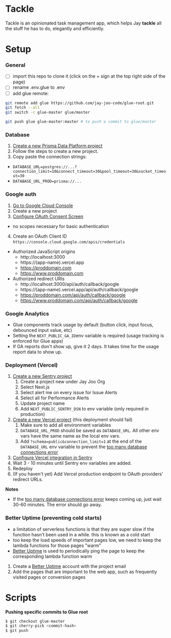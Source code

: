 # Tackle

Tackle is an opinionated task management app, which helps Jay **tackle** all the stuff he has to do, elegantly and efficiently. 

# Setup

### General

- [ ] import this repo to clone it (click on the + sign at the top right side of the page)
- [ ] rename .env.glue to .env
- [ ] add glue remote:

```bash
git remote add glue https://github.com/jay-joo-code/glue-root.git
git fetch --all
git switch -c glue-master glue/master

git push glue glue-master:master # to push a commit to glue/master
```

### Database

1. [Create a new Prisma Data Platform project](https://cloud.prisma.io/projects/create)
2. Follow the steps to create a new project.
3. Copy paste the connection strings:

- `DATABASE_URL=postgres://...?connection_limit=10&connect_timeout=30&pool_timeout=30&socket_timeout=30`
- `DATABASE_URL_PROD=prisma://...`

### Google auth

1. [Go to Google Cloud Console](https://console.cloud.google.com)
2. Create a new project
3. [Configure OAuth Consent Screen](https://console.cloud.google.com/apis/credentials/consent)

- no scopes necessary for basic authentication

4. Create an OAuth Client ID `https://console.cloud.google.com/apis/credentials`

- Authorized JavaScript origins
  - http://localhost:3000
  - https://(app-name).vercel.app
  - https://proddomain.com
  - https://www.proddomain.com
- Authorized redirect URIs
  - http://localhost:3000/api/auth/callback/google
  - https://(app-name).vercel.app/api/auth/callback/google
  - https://proddomain.com/api/auth/callback/google
  - https://www.proddomain.com/api/auth/callback/google

### Google Analytics

- Glue components track usage by default (button click, input focus, debounced input value, etc)
- Setting the `NEXT_PUBLIC_GA_ID`env variable is required (usage tracking is enforced for Glue apps)
- If GA reports don't show up, give it 2 days. It takes time for the usage report data to show up.

### Deployment (Vercel)

1. [Create a new Sentry project](https://sentry.io/organizations/jay-joo-org/projects/new/)
   1. Create a project new under Jay Joo Org
   2. Select Next.js
   3. Select alert me on every issue for Issue Alerts
   4. Select all for Performance Alerts
   5. Update project name
   6. Add `NEXT_PUBLIC_SENTRY_DSN` to env variable (only required in production)
2. [Create a new Vercel project](https://vercel.com/new) (this deployment should fail)
   1. Make sure to add all environment variables
   2. `DATABASE_URL_PROD` should be saved as `DATABASE_URL`. All other env vars have the same name as the local env vars.
   3. Add `?schema=public&connection_limit=1` at the end of the `DATABASE_URL` env variable to prevent the [too many database connections error](https://stackoverflow.com/questions/71259682/prisma-is-opening-too-many-connections-with-postgrsql-when-running-jest-end-to-e)
3. [Configure Vercel integration in Sentry](https://sentry.io/settings/jay-joo-org/integrations/vercel/138276/)
4. Wait 3 - 10 minutes until Sentry env variables are added.
5. Redeploy
6. (If you haven't yet) Add Vercel production endpoint to OAuth providers' redirect URLs.

**Notes**

- If the [too many database connections error](https://stackoverflow.com/questions/71259682/prisma-is-opening-too-many-connections-with-postgrsql-when-running-jest-end-to-e) keeps coming up, just wait 30-60 minutes. The error should go away.

### Better Uptime (preventing cold starts)

- a limitation of serverless functions is that they are super slow if the function hasn't been used in a while. this is known as a cold start
- too keep the load speeds of important pages low, we need to keep the lambda functions for those pages "warm"
- [Better Uptime](https://betterstack.com/better-uptime) is used to periodically ping the page to keep the corresponding lambda function warm

1. Create a [Better Uptime](https://betterstack.com/better-uptime) account with the project email
2. Add the pages that are important to the web app, such as frequently visited pages or conversion pages

# Scripts

**Pushing specific commits to Glue root**

```bash
$ git checkout glue-master
$ git cherry-pick <commit-hash>
$ git push
```
